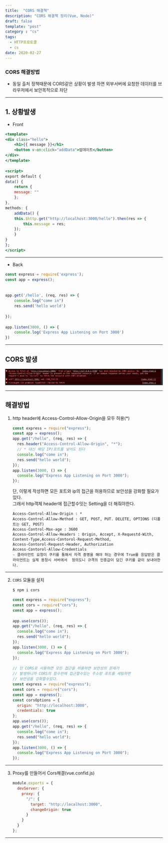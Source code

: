 ```yaml
---
title:  "CORS 해결책"
description: "CORS 해결책 정리(Vue, Node)"
draft: false
template: "post"
category : "cs" 
tags:
  - HTTP프로토콜
  - cs
date: 2020-02-27
---
```

### CORS 해결방법

- 동일 출처 정책때문에 CORS같은 상황이 발생 하면 외부서버에 요청한 데이터를 브라우저에서 보안목적으로 차단

---
## 1. 상황발생

- Front

```jsx
<template>
<div class="hello">
    <h1>{{ message }}</h1>
    <button v-on:click="addData">업데이트</button>
</div>
</template>

<script>
export default {
data() {
    return {
    message: ""
    };
},
methods: {
    addData() {
    this.$http.get("http://localhost:3000/hello").then(res => {
        this.message = res;
    });
    }
}
};
</script>
```

---

- Back

```js
const express = require('express');
const app = express();


app.get('/hello', (req, res) => {
    console.log("come in")
    res.send('hello world')

});

​app.listen(3000, () => {
    console.log('Express App Listening on Port 3000')
})
```

---

## CORS 발생

![image](../../assets/cors.png)

---

## 해결방법

1.  http header에 Access-Control-Allow-Origin을 모두 허용(\*)

    ```js
    const express = require("express");
    const app = express();
    app.get("/hello", (req, res) => {
      res.header("Access-Control-Allow-Origin", "*");
      // * 대신 해당 IP/포트를 넣어도 된다
      console.log("come in");
      res.send("hello world");
    });
    app.listen(3000, () => {
      console.log("Express App Listening on Port 3000");
    });
    ```

    단, 이렇게 작성하면 모든 포트와 ip의 접근을 허용하므로 보안성을 강화할 필요가 있다.  
    그래서 http객체 header에 접근할수잇는 Setting을 더 해줘야한다.

    ```
    Access-Control-Allow-Origin : *
    Access-Control-Allow-Method : GET, POST, PUT. DELETE, OPTIONS (디폴트는 GET, POST)
    Access-Control-Max-age : 3600
    Access-Control-Allow-Headers : Origin, Accept, X-Requestd-With, Content-Type,Access-Contorol-Request-Method,
    Access-Contorol-Request-Header, Authorization
    Access-Contorol-Allow-Credentials
    - 클라이언트 요청이 쿠키를 통해서 자격 증명을 해야 하는 경우에 True를 응답받은 클라이언트는 실제 용청시 서버에서  정의도니 규격의 인증값이 담긴 쿠키를 같이 보내야한다.
    ```

---

2. `CORS` 모듈을 설치

   ```bash
   $ npm i cors
   ```

   ```js
   const express = require("express");
   const cors = require("cors");
   const app = express();

   app.use(cors());
   app.get("/hello", (req, res) => {
     console.log("come in");
     res.send("hello world");
   });
   app.listen(3000, () => {
     console.log("Express App Listening on Port 3000");
   });

   // 단 CORS로 사용하면 모든 접근을 허용하면 보안성의 문제가
   // 발생하니까 CORS의 함수안에 접근할수있는 주소랑 포트를 세팅하면
   // 보안성을 강화할수있다.
   const express = require("express");
   const cors = require("cors");
   const app = express();
   const corsOptions = {
     origin: "http://localhost:3000",
     credentials: true
   };
   app.use(cors());
   app.get("/hello", (req, res) => {
     console.log("come in");
     res.send("hello world");
   });
   app.listen(3000, () => {
     console.log("Express App Listening on Port 3000");
   });
   ```

---

3. Proxy를 만들어서 Cors해결(vue.confid.js)
   ```js
   module.exports = {
     devServer: {
       proxy: {
         "/": {
           target: "http://localhost:3000",
           changeOrigin: true
         }
       }
     }
   };
   ```

---
